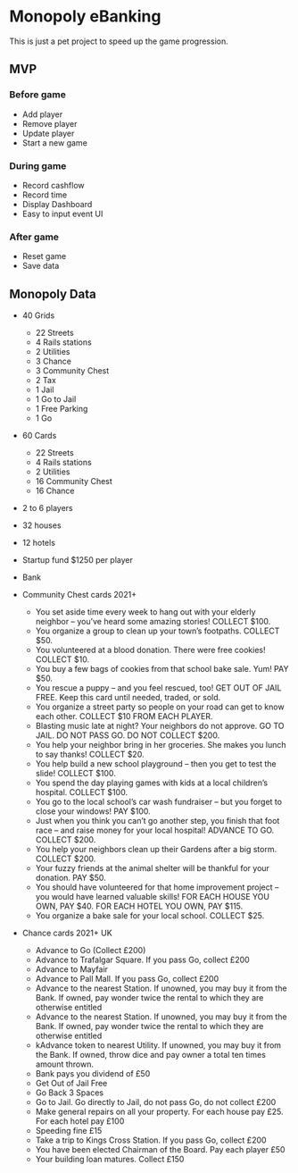 # Monopoly eBanking

This is just a pet project to speed up the game progression.

## MVP

### Before game

- Add player
- Remove player
- Update player
- Start a new game

### During game

- Record cashflow
- Record time
- Display Dashboard
- Easy to input event UI

### After game
- Reset game
- Save data

## Monopoly Data

- 40 Grids
    - 22 Streets
    - 4 Rails stations
    - 2 Utilities
    - 3 Chance
    - 3 Community Chest
    - 2 Tax
    - 1 Jail
    - 1 Go to Jail
    - 1 Free Parking
    - 1 Go

- 60 Cards
    - 22 Streets
    - 4 Rails stations
    - 2 Utilities
    - 16 Community Chest
    - 16 Chance

- 2 to 6 players
- 32 houses
- 12 hotels
- Startup fund $1250 per player
- Bank

- Community Chest cards 2021+
    - You set aside time every week to hang out with your elderly neighbor – you’ve heard some amazing stories! COLLECT $100.
    - You organize a group to clean up your town’s footpaths. COLLECT $50.
    - You volunteered at a blood donation. There were free cookies! COLLECT $10.
    - You buy a few bags of cookies from that school bake sale. Yum! PAY $50.
    - You rescue a puppy – and you feel rescued, too! GET OUT OF JAIL FREE. Keep this card until needed, traded, or sold.
    - You organize a street party so people on your road can get to know each other. COLLECT $10 FROM EACH PLAYER.
    - Blasting music late at night? Your neighbors do not approve. GO TO JAIL. DO NOT PASS GO. DO NOT COLLECT $200.
    - You help your neighbor bring in her groceries. She makes you lunch to say thanks! COLLECT $20.
    - You help build a new school playground – then you get to test the slide! COLLECT $100.
    - You spend the day playing games with kids at a local children’s hospital. COLLECT $100.
    - You go to the local school’s car wash fundraiser – but you forget to close your windows! PAY $100.
    - Just when you think you can’t go another step, you finish that foot race – and raise money for your local hospital! ADVANCE TO GO. COLLECT $200.
    - You help your neighbors clean up their Gardens after a big storm. COLLECT $200.
    - Your fuzzy friends at the animal shelter will be thankful for your donation. PAY $50.
    - You should have volunteered for that home improvement project – you would have learned valuable skills! FOR EACH HOUSE YOU OWN, PAY $40. FOR EACH HOTEL YOU OWN, PAY $115.
    - You organize a bake sale for your local school. COLLECT $25.

- Chance cards 2021+ UK
    - Advance to Go (Collect £200)
    - Advance to Trafalgar Square. If you pass Go, collect £200
    - Advance to Mayfair
    - Advance to Pall Mall. If you pass Go, collect £200
    - Advance to the nearest Station. If unowned, you may buy it from the Bank. If owned, pay wonder twice the rental to which they are otherwise entitled
    - Advance to the nearest Station. If unowned, you may buy it from the Bank. If owned, pay wonder twice the rental to which they are otherwise entitled
    - kAdvance token to nearest Utility. If unowned, you may buy it from the Bank. If owned, throw dice and pay owner a total ten times amount thrown.
    - Bank pays you dividend of £50
    - Get Out of Jail Free
    - Go Back 3 Spaces
    - Go to Jail. Go directly to Jail, do not pass Go, do not collect £200
    - Make general repairs on all your property. For each house pay £25. For each hotel pay £100
    - Speeding fine £15
    - Take a trip to Kings Cross Station. If you pass Go, collect £200
    - You have been elected Chairman of the Board. Pay each player £50
    - Your building loan matures. Collect £150
    